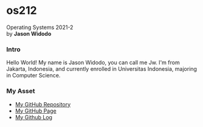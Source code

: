 # os212
Operating Systems 2021-2  
by **Jason Widodo**  

### Intro  

Hello World! My name is Jason Widodo, you can call me Jw. I'm from Jakarta, Indonesia, and currently enrolled in Universitas Indonesia, majoring in Computer Science.  

### My Asset

- [My GitHub Repository](https://github.com/jasonwidodo/os212.git)
- [My GitHub Page](https://jasonwidodo.github.io/os212/)
- [My Github Log](https://jasonwidodo.github.io/os212/TXT/mylog.txt)
